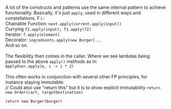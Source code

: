 A lot of the constructs and patterns use the same internal pattern to achieve functionality.
Basically, it's just `apply`, used in different ways and constellations.
F.i.: <br />
Chainable Function: `next.apply(current.apply(input))`
<br />
Currying `f2.apply(input); f1.apply(f2)`
<br />
Iterator: `f.apply(element)`
<br />
Decorator: `ingredients.apply(new Burger(...`
<br />
And so on.
<br />
<br />
The flexibility then comes in the caller. Where we see lambdas being passed to the above `apply()` methods as in:
<br />
`ApplyOver.apply(e, i -> i * 2)`
<br />
<br />
This often works in conjunction with several other FP principles, for instance staying immutable:
<br />
// Could also use "return this" but it is to show explicit immutability
`return new Order(cart, targetDestination)`

`return new Burger(burger)`